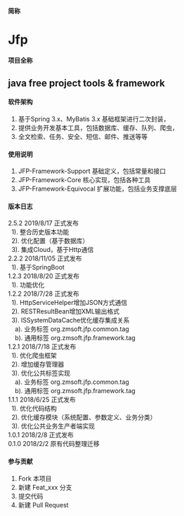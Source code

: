 #### 简称
Jfp
====== 

#### 项目全称
java free project tools & framework
------- 

#### 软件架构
1. 基于Spring 3.x、MyBatis 3.x 基础框架进行二次封装，
2. 提供业务开发基本工具，包括数据库、缓存、队列、爬虫，
3. 全文检索、任务、安全、短信、邮件、推送等等


#### 使用说明
1. JFP-Framework-Support        基础定义，包括常量和接口
2. JFP-Framework-Core           核心实现，包括各种工具
3. JFP-Framework-Equivocal      扩展功能，包括业务支撑底层

#### 版本日志
2.5.2  2019/8/17 正式发布 <br>
&nbsp;&nbsp;1). 整合历史版本功能<br>
&nbsp;&nbsp;2). 优化配置（基于数据库）<br>
&nbsp;&nbsp;3). 集成Cloud，基于Http通信<br>
2.2.2  2018/11/05 正式发布 <br>
&nbsp;&nbsp;1). 基于SpringBoot<br>
1.2.3  2018/8/20 正式发布 <br>
&nbsp;&nbsp;1). 功能优化<br>
1.2.2  2018/7/28 正式发布 <br>
&nbsp;&nbsp;1). HttpServiceHelper增加JSON方式通信<br>
&nbsp;&nbsp;2). RESTResultBean增加XML输出格式<br>
&nbsp;&nbsp;3). ISSystemDataCache优化缓存集成关系<br>
&nbsp;&nbsp;&nbsp;&nbsp;a). 业务标签 org.zmsoft.jfp.common.tag<br>
&nbsp;&nbsp;&nbsp;&nbsp;b). 通用标签 org.zmsoft.jfp.framework.tag<br>
1.2.1  2018/7/18 正式发布 <br>
&nbsp;&nbsp;1). 优化爬虫框架<br>
&nbsp;&nbsp;2). 增加缓存管理器<br>
&nbsp;&nbsp;3). 优化公共标签实现<br>
&nbsp;&nbsp;&nbsp;&nbsp;a). 业务标签 org.zmsoft.jfp.common.tag<br>
&nbsp;&nbsp;&nbsp;&nbsp;b). 通用标签 org.zmsoft.jfp.framework.tag<br>
1.1.1  2018/6/25 正式发布 <br>
&nbsp;&nbsp;1). 优化代码结构<br>
&nbsp;&nbsp;2). 优化缓存模块（系统配置、参数定义、业务分类）<br>
&nbsp;&nbsp;3). 优化公共业务生产者端实现<br>
1.0.1  2018/2/8 正式发布 <br>
0.1.0  2018/2/2 原有代码整理迁移 

#### 参与贡献
1. Fork 本项目
2. 新建 Feat_xxx 分支
3. 提交代码
4. 新建 Pull Request
